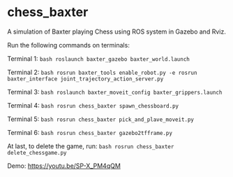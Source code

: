 # chess_baxter
 A simulation of Baxter playing Chess using ROS system in Gazebo and Rviz.

 
Run the following commands on terminals:

Terminal 1:
``bash
roslaunch baxter_gazebo baxter_world.launch
``

Terminal 2:
``bash
rosrun baxter_tools enable_robot.py -e
rosrun baxter_interface joint_trajectory_action_server.py
``

Terminal 3:
``bash
roslaunch baxter_moveit_config baxter_grippers.launch
``

Terminal 4:
``bash
rosrun chess_baxter spawn_chessboard.py
``

Terminal 5:
``bash
rosrun chess_baxter pick_and_plave_moveit.py
``

Terminal 6:
``bash
rosrun chess_baxter gazebo2tfframe.py
``

At last, to delete the game, run:
``bash
rosrun chess_baxter delete_chessgame.py
``

Demo: https://youtu.be/SP-X_PM4qQM

